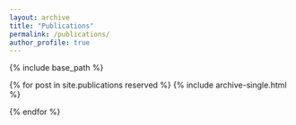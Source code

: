 ```yaml
---
layout: archive
title: "Publications"
permalink: /publications/
author_profile: true
---
```


{% include base_path %}

{% for post in site.publications reserved %}
  {% include archive-single.html %}

{% endfor %}
